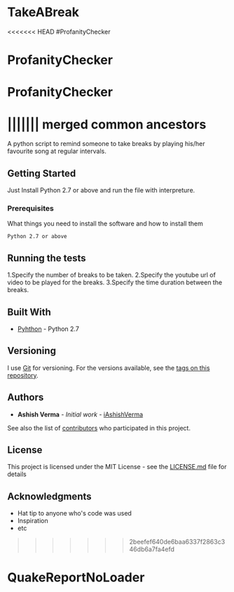 # TakeABreak
<<<<<<< HEAD
#ProfanityChecker
# ProfanityChecker
# ProfanityChecker
||||||| merged common ancestors
=======

A python script to remind someone to take breaks by playing his/her favourite song at regular intervals.

## Getting Started

Just Install Python  2.7 or above and run the file with interpreture.

### Prerequisites

What things you need to install the software and how to install them

```
Python 2.7 or above
```

## Running the tests

1.Specify the number of breaks to be taken.
2.Specify the youtube url of video to be played for the breaks.
3.Specify the time duration between the breaks.



## Built With

* [Pyhthon](https://www.python.org/downloads/) - Python 2.7


## Versioning

I use [Git](http://semver.org/) for versioning. For the versions available, see the [tags on this repository](https://github.com/your/project/tags). 

## Authors

* **Ashish Verma** - *Initial work* - [iAshishVerma](https://github.com/iAshishVerma)

See also the list of [contributors](https://github.com/your/project/contributors) who participated in this project.

## License

This project is licensed under the MIT License - see the [LICENSE.md](LICENSE.md) file for details

## Acknowledgments

* Hat tip to anyone who's code was used
* Inspiration
* etc
>>>>>>> 2beefef640de6baa6337f2863c346db6a7fa4efd
# QuakeReportNoLoader
